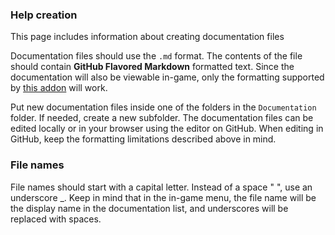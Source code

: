 ### Help creation
This page includes information about creating documentation files

Documentation files should use the `.md` format. The contents of the file should contain **GitHub Flavored Markdown** formatted text. Since the documentation will also be viewable in-game, only the formatting supported by [this addon](https://github.com/daenvil/MarkdownLabel) will work.

Put new documentation files inside one of the folders in the `Documentation` folder. If needed, create a new subfolder. The documentation files can be edited locally or in your browser using the editor on GitHub. When editing in GitHub, keep the formatting limitations described above in mind.

### File names
File names should start with a capital letter. Instead of a space " ", use an underscore _. Keep in mind that in the in-game menu, the file name will be the display name in the documentation list, and underscores will be replaced with spaces.
